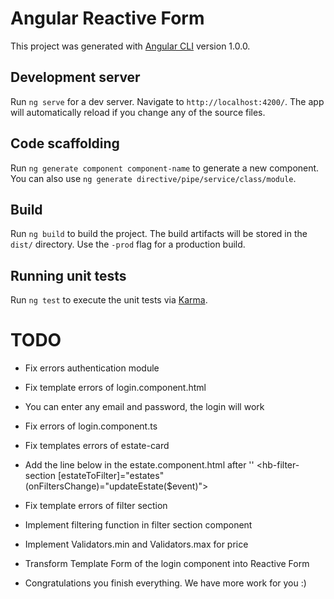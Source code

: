 # Angular Reactive Form

This project was generated with [Angular CLI](https://github.com/angular/angular-cli) version 1.0.0.

## Development server

Run `ng serve` for a dev server. Navigate to `http://localhost:4200/`. The app will automatically reload if you change any of the source files.

## Code scaffolding

Run `ng generate component component-name` to generate a new component. You can also use `ng generate directive/pipe/service/class/module`.

## Build

Run `ng build` to build the project. The build artifacts will be stored in the `dist/` directory. Use the `-prod` flag for a production build.

## Running unit tests

Run `ng test` to execute the unit tests via [Karma](https://karma-runner.github.io).


# TODO
  
* Fix errors authentication module
* Fix template errors of login.component.html
* You can enter any email and password, the login will work
* Fix errors of login.component.ts

* Fix templates errors of estate-card
* Add the line below in the estate.component.html after '<hb-nav-bar></hb-nav-bar>'
<hb-filter-section [estateToFilter]="estates" (onFiltersChange)="updateEstate($event)"></hb-filter-section>

* Fix template errors of filter section
* Implement filtering function in filter section component
* Implement Validators.min and Validators.max for price

* Transform Template Form of the login component into Reactive Form 
* Congratulations you finish everything. We have more work for you :)
